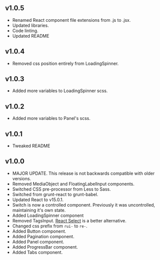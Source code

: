 ## v1.0.5
* Renamed React component file extensions from .js to .jsx.
* Updated libraries.
* Code linting.
* Updated README

## v1.0.4
* Removed css position entirely from LoadingSpinner.

## v1.0.3
* Added more variables to LoadingSpinner scss.

## v1.0.2
* Added more variables to Panel's scss.

## v1.0.1
* Tweaked README

## v1.0.0

* MAJOR UPDATE. This release is not backwards compatible with older versions.
* Removed MediaObject and FloatingLabelInput components.
* Switched CSS pre-processor from Less to Sass.
* Switched from grunt-react to grunt-babel.
* Updated React to v15.0.1.
* Switch is now a controlled component. Previously it was uncontrolled, maintaining it's own state.
* Added LoadingSpinner component
* Removed TagsInput. [React Select](http://jedwatson.github.io/react-select/) is a better alternative.
* Changed css prefix from `rui-` to `re-`.
* Added Button component.
* Added Pagination component.
* Added Panel component.
* Added ProgressBar component.
* Added Tabs component.
